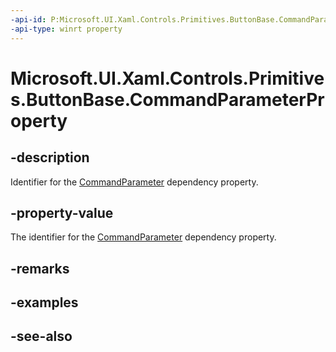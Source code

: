 ```yaml
---
-api-id: P:Microsoft.UI.Xaml.Controls.Primitives.ButtonBase.CommandParameterProperty
-api-type: winrt property
---
```


<!-- Property syntax
public Windows.UI.Xaml.DependencyProperty CommandParameterProperty { get; }
-->

# Microsoft.UI.Xaml.Controls.Primitives.ButtonBase.CommandParameterProperty

## -description
Identifier for the [CommandParameter](buttonbase_commandparameter.md) dependency property.

## -property-value
The identifier for the [CommandParameter](buttonbase_commandparameter.md) dependency property.

## -remarks

## -examples

## -see-also
